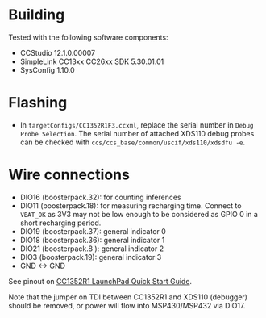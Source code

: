 # Building

Tested with the following software components:

* CCStudio 12.1.0.00007
* SimpleLink CC13xx CC26xx SDK 5.30.01.01
* SysConfig 1.10.0

# Flashing

* In `targetConfigs/CC1352R1F3.ccxml`, replace the serial number in `Debug Probe Selection`. The serial number of attached XDS110 debug probes can be checked with `ccs/ccs_base/common/uscif/xds110/xdsdfu -e`.

# Wire connections

* DIO16 (boosterpack.32): for counting inferences
* DIO11 (boosterpack.18): for measuring recharging time. Connect to `VBAT_OK` as 3V3 may not be low enough to be considered as GPIO 0 in a short recharging period.
* DIO19 (boosterpack.37): general indicator 0
* DIO18 (boosterpack.36): general indicator 1
* DIO21 (boosterpack.8 ): general indicator 2
* DIO3  (boosterpack.19): general indicator 3
* GND <-> GND

See pinout on [CC1352R1 LaunchPad Quick Start Guide](https://www.ti.com/lit/ml/swru525e/swru525e.pdf).

Note that the jumper on TDI between CC1352R1 and XDS110 (debugger) should be removed, or power will flow into MSP430/MSP432 via DIO17.
